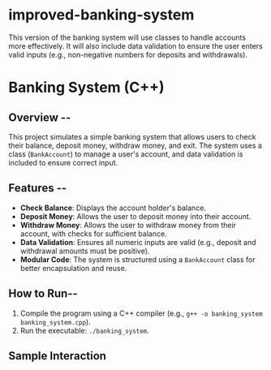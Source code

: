 # improved-banking-system
This version of the banking system will use classes to handle accounts more effectively. It will also include data validation to ensure the user enters valid inputs (e.g., non-negative numbers for deposits and withdrawals).

# Banking System (C++)

## Overview --
This project simulates a simple banking system that allows users to check their balance, deposit money, withdraw money, and exit. The system uses a class (`BankAccount`) to manage a user's account, and data validation is included to ensure correct input.

## Features --
- **Check Balance**: Displays the account holder's balance.
- **Deposit Money**: Allows the user to deposit money into their account.
- **Withdraw Money**: Allows the user to withdraw money from their account, with checks for sufficient balance.
- **Data Validation**: Ensures all numeric inputs are valid (e.g., deposit and withdrawal amounts must be positive).
- **Modular Code**: The system is structured using a `BankAccount` class for better encapsulation and reuse.

## How to Run--
1. Compile the program using a C++ compiler (e.g., `g++ -o banking_system banking_system.cpp`).
2. Run the executable: `./banking_system`.

## Sample Interaction
